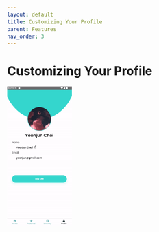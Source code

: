 ```yaml
---
layout: default
title: Customizing Your Profile
parent: Features
nav_order: 3
---
```

# Customizing Your Profile

<img src="../images/features/profile.gif" width="30%">